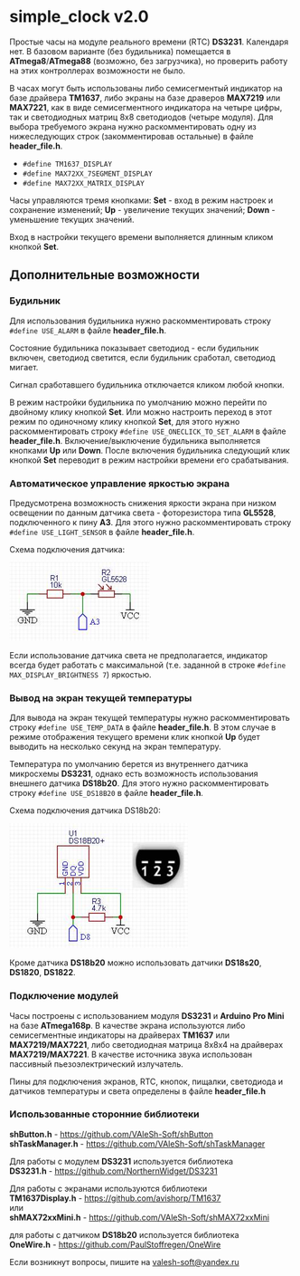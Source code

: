 # simple_clock v2.0
Простые часы на модуле реального времени (RTC) **DS3231**. Календаря нет. В базовом варианте (без будильника) помещается в **ATmega8**/**ATmega88** (возможно, без загрузчика), но проверить работу на этих контроллерах возможности не было.

В часах могут быть использованы либо семисегментый индикатор на базе драйвера **TM1637**, либо экраны на базе драверов **MAX7219** или **MAX7221**, как в виде семисегментного индикатора на четыре цифры, так и светодиодных матриц 8х8 светодиодов (четыре модуля). Для выбора требуемого экрана нужно раскомментировать одну из нижеследующих строк (закомментировав остальные) в файле **header_file.h**.
- `#define TM1637_DISPLAY`
- `#define MAX72XX_7SEGMENT_DISPLAY`
- `#define MAX72XX_MATRIX_DISPLAY`

Часы управляются тремя кнопками: **Set** - вход в режим настроек и сохранение изменений; **Up** - увеличение текущих значений; **Down** - уменьшение текущих значений.

Вход в настройки текущего времени выполняется длинным кликом кнопкой **Set**.

## Дополнительные возможности

### Будильник

Для использования будильника нужно раскомментировать строку `#define USE_ALARM` в файле **header_file.h**.

Состояние будильника показывает светодиод - если будильник включен, светодиод светится, если будильник сработал, светодиод мигает.

Сигнал сработавшего будильника отключается кликом любой кнопки.

В режим настройки будильника по умолчанию можно перейти по двойному клику кнопкой **Set**. Или можно настроить переход в этот режим по одиночному клику кнопкой **Set**, для этого нужно раскомментировать строку `#define USE_ONECLICK_TO_SET_ALARM` в файле **header_file.h**. Включение/выключение будильника выполняется кнопками **Up** или **Down**. После включения будильника следующий клик кнопкой **Set** переводит в режим настройки времени его срабатывания.

### Автоматическое управление яркостью экрана

Предусмотрена возможность снижения яркости экрана при низком освещении по данным датчика света - фоторезистора типа **GL5528**, подключенного к пину **A3**. Для этого нужно раскомментировать строку `#define USE_LIGHT_SENSOR` в файле **header_file.h**.

Схема подключения датчика:

![scheme0001](/docs/0001.jpg "Схема подключения датчика")

Если использование датчика света не предполагается, индикатор всегда будет работать с максимальной (т.е. заданной в строке `#define MAX_DISPLAY_BRIGHTNESS 7`) яркостью. 

### Вывод на экран текущей температуры

Для вывода на экран текущей температуры нужно раскомментировать строку `#define USE_TEMP_DATA` в файле **header_file.h**. В этом случае в режиме отображения текущего времени клик кнопкой **Up** будет выводить на несколько секунд на экран температуру.

Температура по умолчанию берется из внутреннего датчика микросхемы **DS3231**, однако есть возможность использования внешнего датчика **DS18b20**. Для этого нужно раскомментировать строку `#define USE_DS18B20` в файле **header_file.h**.

Схема подключения датчика DS18b20:

![scheme0002](/docs/0002.jpg "Схема подключения датчика DS18b20")

Кроме датчика **DS18b20** можно использовать датчики **DS18s20**, **DS1820**, **DS1822**.

### Подключение модулей

Часы построены с использованием модуля **DS3231** и **Arduino Pro Mini** на базе **ATmega168p**. В качестве экрана используются либо семисегментные индикаторы на драйверах **TM1637** или **MAX7219/MAX7221**, либо светодиодная матрица 8х8х4 на драйверах **MAX7219/MAX7221**. В качестве источника звука использован пассивный пьезоэлектрический излучатель.

Пины для подключения экранов, RTC, кнопок, пищалки, светодиода и датчиков температуры и света определены в файле **header_file.h**

### Использованные сторонние библиотеки

**shButton.h** - https://github.com/VAleSh-Soft/shButton <br>
**shTaskManager.h** - https://github.com/VAleSh-Soft/shTaskManager <br>

Для работы с модулем **DS3231** используется библиотека<br>
**DS3231.h** - https://github.com/NorthernWidget/DS3231 <br>

Для работы с экранами используются библиотеки<br>
**TM1637Display.h** - https://github.com/avishorp/TM1637 <br>
или<br>
**shMAX72xxMini.h** - https://github.com/VAleSh-Soft/shMAX72xxMini <br>

для работы с датчиком **DS18b20** используется библиотека<br>
**OneWire.h** - https://github.com/PaulStoffregen/OneWire


Если возникнут вопросы, пишите на valesh-soft@yandex.ru 
